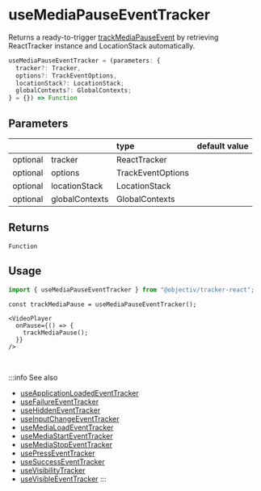 # useMediaPauseEventTracker

Returns a ready-to-trigger [trackMediaPauseEvent](/tracking/react/api-reference/eventTrackers/trackMediaPauseEvent.md) by retrieving ReactTracker instance and LocationStack automatically.

```ts
useMediaPauseEventTracker = (parameters: {
  tracker?: Tracker,
  options?: TrackEventOptions,
  locationStack?: LocationStack;
  globalContexts?: GlobalContexts;
} = {}) => Function
```

## Parameters
|          |                | type              | default value |
|:--------:|:---------------|:------------------|:--------------|
| optional | tracker        | ReactTracker      |               |
| optional | options        | TrackEventOptions |               |
| optional | locationStack  | LocationStack     |               |
| optional | globalContexts | GlobalContexts    |               |

## Returns
`Function`

## Usage
```ts
import { useMediaPauseEventTracker } from "@objectiv/tracker-react";
```

```tsx title="Scenario: third party media player with callbacks"
const trackMediaPause = useMediaPauseEventTracker();

<VideoPlayer
  onPause={() => {
    trackMediaPause();
  }}
/>
```

<br />

:::info See also
- [useApplicationLoadedEventTracker](/tracking/react/api-reference/hooks/eventTrackers/useApplicationLoadedEventTracker.md)
- [useFailureEventTracker](/tracking/react/api-reference/hooks/eventTrackers/useFailureEventTracker.md)
- [useHiddenEventTracker](/tracking/react/api-reference/hooks/eventTrackers/useHiddenEventTracker.md)
- [useInputChangeEventTracker](/tracking/react/api-reference/hooks/eventTrackers/useInputChangeEventTracker.md)
- [useMediaLoadEventTracker](/tracking/react/api-reference/hooks/eventTrackers/useMediaLoadEventTracker.md)
- [useMediaStartEventTracker](/tracking/react/api-reference/hooks/eventTrackers/useMediaStartEventTracker.md)
- [useMediaStopEventTracker](/tracking/react/api-reference/hooks/eventTrackers/useMediaStopEventTracker.md)
- [usePressEventTracker](/tracking/react/api-reference/hooks/eventTrackers/usePressEventTracker.md)
- [useSuccessEventTracker](/tracking/react/api-reference/hooks/eventTrackers/useSuccessEventTracker.md)
- [useVisibilityTracker](/tracking/react/api-reference/hooks/eventTrackers/useVisibilityTracker.md)
- [useVisibleEventTracker](/tracking/react/api-reference/hooks/eventTrackers/useVisibleEventTracker.md)
:::
